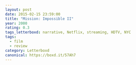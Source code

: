 ```yaml
---
layout: post 
date: 2015-02-15 23:59:00
title: "Mission: Impossible II"
year: 2000
rating: 0.3
tags_letterboxd: narrative, Netflix, streaming, HDTV, NYC
tags:
  - film
  - review
category: Letterboxd
canonical: https://boxd.it/57Ah7
---
```

